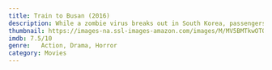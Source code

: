 ```yaml
---
title: Train to Busan (2016)
description: While a zombie virus breaks out in South Korea, passengers struggle to survive on the train from Seoul to Busan.
thumbnail: https://images-na.ssl-images-amazon.com/images/M/MV5BMTkwOTQ4OTg0OV5BMl5BanBnXkFtZTgwMzQyOTM0OTE@._V1_QL50_.jpg
imdb: 7.5/10
genre:   Action, Drama, Horror
category: Movies
---
```

